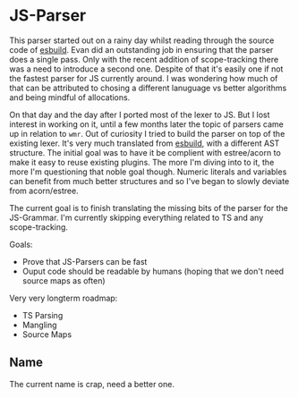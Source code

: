 # JS-Parser

This parser started out on a rainy day whilst reading through the source code of [esbuild](https://github.com/evanw/esbuild). Evan did an outstanding job in ensuring that the parser does a single pass. Only with the recent addition of scope-tracking there was a need to introduce a second one. Despite of that it's easily one if not the fastest parser for JS currently around. I was wondering how much of that can be attributed to chosing a different lanuguage vs better algorithms and being mindful of allocations.

On that day and the day after I ported most of the lexer to JS. But I lost interest in working on it, until a few months later the topic of parsers came up in relation to `wmr`. Out of curiosity I tried to build the parser on top of the existing lexer. It's very much translated from [esbuild](https://github.com/evanw/esbuild), with a different AST structure. The initial goal was to have it be complient with estree/acorn to make it easy to reuse existing plugins. The more I'm diving into to it, the more I'm questioning that noble goal though. Numeric literals and variables can benefit from much better structures and so I've began to slowly deviate from acorn/estree.

The current goal is to finish translating the missing bits of the parser for the JS-Grammar. I'm currently skipping everything related to TS and any scope-tracking.

Goals:

- Prove that JS-Parsers can be fast
- Ouput code should be readable by humans (hoping that we don't need source maps as often)

Very very longterm roadmap:

- TS Parsing
- Mangling
- Source Maps

## Name

The current name is crap, need a better one.
